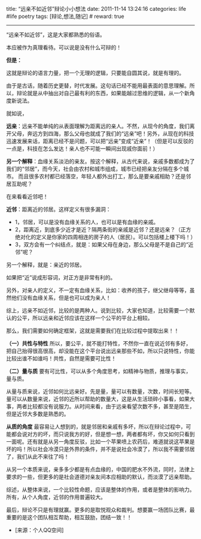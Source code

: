 title: “远亲不如近邻”辩论小小想法
date: 2011-11-14 13:24:16
categories: life #life poetry
tags: [辩论,想法,随记]  # <!--more-->
reward: true

---

“远亲不如近邻”，这是大家都熟悉的俗语。

本应被作为真理看待。可以说是没有什么可辩的！

<!--more-->

**但是：**

这就是辩论的语言力量，把一个无理的逻辑，只要能自圆其说，就是有理的。

由于是古话，随着历史更替，时代发展。这句话已经不能用最表面的意思理解。所以，辩论就是从中抽出对自己最有利的东西，如果能越过思维的逻辑，从一个新角度新说法。

就如说，

**远亲**：远亲不能单纯的从表面理解为距离远的亲人。不然，从现今的角度，我们离开父母，奔远方到四海，那么父母也就成了我们的“远亲”吧！另外，从现在的科技迅速发展来话，距离已经不是问题，可以把“远亲”变成“近亲”！（但是可以反驳的一点是，科技在怎么发达！亲人也不可能一瞬间出现戚你面前！）

**另一个解释**：血缘关系淡泊的亲友。按这个解释，从古代来说，亲戚多数都成为了我们的“邻居”，而今天，社会由农村和城市组成，城市已经把亲友分隔在多个城市。 而且很多农村都已经落空，年轻人都外出打工，那么是要亲戚相助？还是邻居互助呢？

在来看看近邻吧！

**近邻**：距离近的邻居。这样定义有很多漏洞：
* 1，邻居，可以是没有血缘关系的人，也可以是有血缘的亲戚。
* 2，距离近，到底多少近才是近？隔两条街的亲戚是近邻？还是远亲？（正方绝对化的定义是你家的四周相连的房子的人（居民）。可以包括楼上楼下吗！）
* 3，双方会有一个纠结点，就是：如果父母在身边，那么父母是不是自己的“近邻”呢？

另一个解释，就是：亲近的邻居。

如果把“近”说成形容词，对正方是非常有利的。

另外，对亲人的定义，不一定有血缘关系，比如：收养的孩子，继父继母等等，虽然他们没有血缘关系，但是也可以成为亲人！

综上，远亲不如近邻，比较的是两种人。说到比较，大家也知道，比较需要一个默认的公平，所以远亲和近邻应该在这样一个公平的平台上相较。

那么，我们需要如何确定框架，这就是需要我们在比较过程中提取出来！！

**（一）共性与特性**
所以，要公平，就不能打特性，不然你一直在说近邻有多好，把自己抬得很高很高，却没能在这个平台说出远亲那些不如，所以只说特性，你能比较出谁不如谁吗！共性，自然是需要可比性！

**（二）量与质**
要有可比性，可以从多个角度思考，如精神与物质，推理与事实，量与质。

从量与质来说，近邻如何比远亲好。先是量，量可以有数量，次数，时间长短等。量可以从数量来说，近邻的近所以帮助的数量大，这是从生活琐碎小事看，如果大事，两者比较都没有说服力。从时间来看，由于远亲看望次数不多，甚至是陌生，但是近邻大多数是熟悉的。

**从质的角度**
最容易让人想到的，就是邻居和亲戚有多坏，所以在辩论过程中，可能都会说对方的坏，而只说我方的好，但是想一想，两者都有坏，你又如何只看到一面呢。还有就是从另一角度反驳，比如一个苹果喷上农药后，难道就说这苹果是坏的吗！所以社会冷漠只是外界的条件，并不是说社会冷漠了，所以我不需要邻居了，我们从此不来往了吗！

从另一个本质来说，亲多多少都是有点血缘的，中国的肥水不外流，同时，法律上要求的一些，但更多的是社会道德对亲友间本应相助的默认，而淡漠了远亲帮助。

综述，从整体来说，一个比较性命题，应该是整体的作用，或者是整体的影响力。所有，从个人角度，近邻的作用普遍较大。

最后，辩论不只是有理就赢。更多的是取悦观众和裁判。想要赢一场团队比赛，最重要的是这个团队相互帮助，相互鼓励，团结一致！！


- [来源：个人QQ空间]

